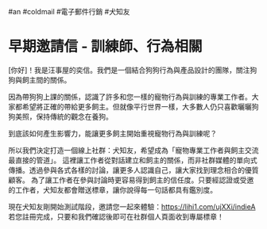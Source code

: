 #an #coldmail #電子郵件行銷 #犬知友 

# 早期邀請信 - 訓練師、行為相關

[你好]！我是汪事屋的奕信。我們是一個結合狗狗行為與產品設計的團隊，關注狗狗與飼主間的關係。

因為帶狗狗上課的關係，認識了許多和您一樣的寵物行為與訓練的專業工作者。大家都希望將正確的帶給更多飼主。但就像平行世界一樣，大多數人仍只喜歡曬曬狗狗美照，保持傳統的觀念在養狗。

到底該如何產生影響力，能讓更多飼主開始重視寵物行為與訓練呢？

所以我們決定打造一個線上社群：犬知友，希望成為「寵物專業工作者與飼主交流最直接的管道」。
這裡讓工作者從對話建立和飼主的關係，而非社群媒體的單向式傳播。透過參與各式各樣的討論，讓更多人認識自己，讓大家找到理念相合的優質顧客。
為了讓工作者在參與討論時更容易得到飼主的信任度。只要經認證或受邀的工作者，犬知友都會贈送標章，讓你說得每一句話都具有鑑別度。

現在犬知友剛開始測試階段，邀請您一起來體驗：https://lihi1.com/ujXXi/indieA
若您註冊完成，只要和我們確認後即可在社群個人頁面收到專屬標章！
